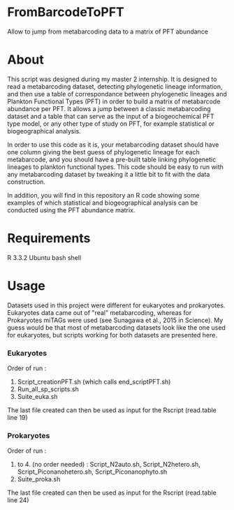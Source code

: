 # FromBarcodeToPFT

Allow to jump from metabarcoding data to a matrix of PFT abundance


# About

This script was designed during my master 2 internship. It is designed to read a metabarcoding dataset, detecting phylogenetic lineage information, and then use a table of correspondance between phylogenetic lineages and Plankton Functional Types (PFT) in order to build a matrix of metabarcode abundance per PFT. It allows a jump between a classic metabarcoding dataset and a table that can serve as the input of a biogeochemical PFT type model, or any other type of study on PFT, for example statistical or biogeographical analysis.

In order to use this code as it is, your metabarcoding dataset should have one column giving the best guess of phylogenetic lineage for each metabarcode, and you should have a pre-built table linking phylogenetic lineages to plankton functional types. This code should be easy to run with any metabarcoding dataset by tweaking it a little bit to fit with the data construction.

In addition, you will find in this repository an R code showing some examples of which statistical and biogeographical analysis can be conducted using the PFT abundance matrix.

# Requirements

R 3.3.2
Ubuntu bash shell

# Usage

Datasets used in this project were different for eukaryotes and prokaryotes. 
Eukaryotes data came out of "real" metabarcoding, whereas for Prokaryotes miTAGs were used (see Sunagawa et al., 2015 in Science). My guess would be that most of metabarcoding datasets look like the one used for eukaryotes, but scripts working for both datasets are presented here.

### Eukaryotes

Order of run : 
1. Script_creationPFT.sh (which calls end_scriptPFT.sh)
2. Run_all_sp_scripts.sh
3. Suite_euka.sh

The last file created can then be used as input for the Rscript (read.table line 19)

### Prokaryotes

Order of run :
1. to 4. (no order needed) : Script_N2auto.sh, Script_N2hetero.sh, Script_Piconanohetero.sh, Script_Piconanophyto.sh
5. Suite_proka.sh

The last file created can then be used as input for the Rscript (read.table line 24)






